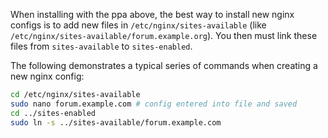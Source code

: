 When installing with the ppa above, the best way to install new nginx configs is to add new files in `/etc/nginx/sites-available` (like `/etc/nginx/sites-available/forum.example.org`). You then must link these files from `sites-available` to `sites-enabled`.

The following demonstrates a typical series of commands when creating a new nginx config:

```bash
cd /etc/nginx/sites-available
sudo nano forum.example.com # config entered into file and saved
cd ../sites-enabled
sudo ln -s ../sites-available/forum.example.com
```